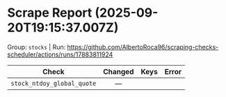 # Scrape Report (2025-09-20T19:15:37.007Z)

Group: `stocks`  |  Run: https://github.com/AlbertoRoca96/scraping-checks-scheduler/actions/runs/17883811924

| Check | Changed | Keys | Error |
|---|:---:|:--|:--|
| `stock_ntdoy_global_quote` | — |  |  |
